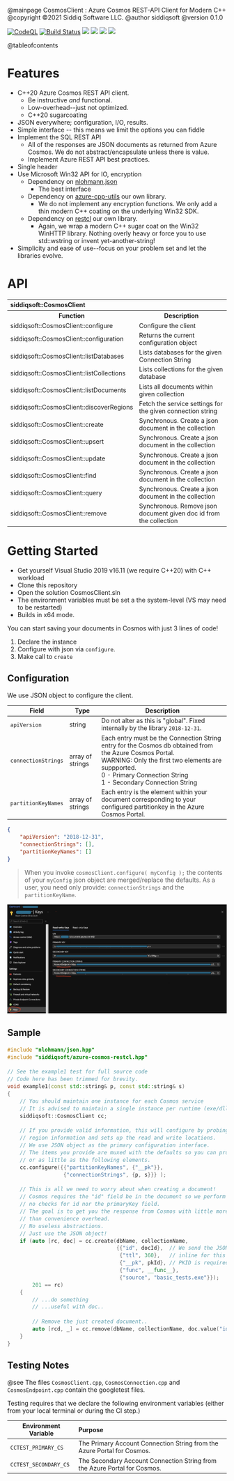 @mainpage CosmosClient : Azure Cosmos REST-API Client for Modern C++
@copyright &copy;2021 Siddiq Software LLC.
@author siddiqsoft
@version 0.1.0

<!-- badges -->
[![CodeQL](https://github.com/SiddiqSoft/CosmosClient/actions/workflows/codeql-analysis.yml/badge.svg)](https://github.com/SiddiqSoft/CosmosClient/actions/workflows/codeql-analysis.yml)
[![Build Status](https://dev.azure.com/siddiqsoft/siddiqsoft/_apis/build/status/SiddiqSoft.CosmosClient?branchName=main)](https://dev.azure.com/siddiqsoft/siddiqsoft/_build/latest?definitionid=15&branchName=main)
![](https://img.shields.io/nuget/v/SiddiqSoft.CosmosClient)
![](https://img.shields.io/github/v/tag/SiddiqSoft/CosmosClient)
![](https://img.shields.io/azure-devops/tests/siddiqsoft/siddiqsoft/15)
![](https://img.shields.io/azure-devops/coverage/siddiqsoft/siddiqsoft/15)
<!-- end badges -->

@tableofcontents

# Features
- C++20 Azure Cosmos REST API client.
  - Be instructive *and* functional.
  - Low-overhead--just not optimized.
  - C++20 sugarcoating
- JSON everywhere; configuration, I/O, results.
- Simple interface -- this means we limit the options you can fiddle
- Implement the SQL REST API
  - All of the responses are JSON documents as returned from Azure Cosmos. We do not abstract/encapsulate unless there is value.
  - Implement Azure REST API best practices.
- Single header
- Use Microsoft Win32 API for IO, encryption
  - Dependency on [nlohmann.json](https://github.com/nlohmann/json)
    - The best interface
  - Dependency on [azure-cpp-utils](https://github.com/siddiqsoft/azure-cpp-utils) our own library.
    - We do not implement any encryption functions. We only add a thin modern C++ coating on the underlying Win32 SDK.
  - Dependency on [restcl](https://github.com/siddiqsoft/restcl) our own library.
    - Again, we wrap a modern C++ sugar coat on the Win32 WinHTTP library. Nothing overly heavy or force you to use std::wstring or invent yet-another-string!
- Simplicity and ease of use--focus on your problem set and let the libraries evolve.

# API

<table>
<tr>
<th align=left colspan=2>siddiqsoft::CosmosClient</th>
</tr>
<tr><th>Function</th><th>Description</th></tr>

<tr>
<td>siddiqsoft::CosmosClient::configure</td>
<td>Configure the client</td>
</tr>

<tr>
<td>siddiqsoft::CosmosClient::configuration</td>
<td>Returns the current configuration object</td>
</tr>

<tr>
<td>siddiqsoft::CosmosClient::listDatabases</td>
<td>Lists databases for the given Connection String</td>
</tr>
<tr><td>siddiqsoft::CosmosClient::listCollections</td>
<td>Lists collections for the given database</td>
</tr>
<tr><td>siddiqsoft::CosmosClient::listDocuments</td>
<td>Lists all documents within given collection</td>
</tr>
<tr><td>siddiqsoft::CosmosClient::discoverRegions</td>
<td>Fetch the service settings for the given connection string</td>
</tr>
<tr><td>siddiqsoft::CosmosClient::create</td>
<td>Synchronous. Create a json document in the collection</td>
</tr>
<tr><td>siddiqsoft::CosmosClient::upsert</td>
<td>Synchronous. Create a json document in the collection</td>
</tr>
<tr><td>siddiqsoft::CosmosClient::update</td>
<td>Synchronous. Create a json document in the collection</td>
</tr>
<tr><td>siddiqsoft::CosmosClient::find</td>
<td>Synchronous. Create a json document in the collection</td>
</tr>
<tr><td>siddiqsoft::CosmosClient::query</td>
<td>Synchronous. Create a json document in the collection</td>
</tr>
<tr><td>siddiqsoft::CosmosClient::remove</td>
<td>Synchronous. Remove json document given doc id from the collection</td>
</tr>
</table>

# Getting Started

- Get yourself Visual Studio 2019 v16.11 (we require C++20) with C++ workload
- Clone this repository
- Open the solution CosmosClient.sln
- The environment variables must be set a the system-level (VS may need to be restarted)
- Builds in x64 mode.

You can start saving your documents in Cosmos with just 3 lines of code!
1. Declare the instance
2. Configure with json via `configure`.
3. Make call to `create`

## Configuration


We use JSON object to configure the client.

Field      | Type  | Description
-----------|-------|-----------------
`apiVersion` | string | Do not alter as this is "global". Fixed internally by the library `2018-12-31`.
`connectionStrings` | array of strings | Each entry must be the Connection String entry for the Cosmos db obtained from the Azure Cosmos Portal.<br/>WARNING: Only the first two elements are suppported.<br/>0 - Primary Connection String<br/>1 - Secondary Connection String
`partitionKeyNames` | array of strings | Each entry is the element within your document corresponding to your configured partitionkey in the Azure Cosmos Portal.

```json
{
    "apiVersion": "2018-12-31",
    "connectionStrings": [],
    "partitionKeyNames": []
}
```

> When you invoke `cosmosClient.configure( myConfig );` the contents of your `myConfig` json object are merged/replace the defaults. 
As a user, you need only provide: `connectionStrings` and the `partitionKeyName`.

![](Connection-Strings-Azure-Portal.png)

## Sample

```cpp
#include "nlohmann/json.hpp"
#include "siddiqsoft/azure-cosmos-restcl.hpp"

// See the example1 test for full source code
// Code here has been trimmed for brevity.
void example1(const std::string& p, const std::string& s)
{
    // You should maintain one instance for each Cosmos service
    // It is advised to maintain a single instance per runtime (exe/dll/service)
    siddiqsoft::CosmosClient cc;

    // If you provide valid information, this will configure by probing Azure for
    // region information and sets up the read and write locations.
    // We use JSON object as the primary configuration interface.
    // The items you provide are muxed with the defaults so you can provide as much
    // or as little as the following elements.
    cc.configure({{"partitionKeyNames", {"__pk"}},
                  {"connectionStrings", {p, s}}} );

    // This is all we need to worry about when creating a document!
    // Cosmos requires the "id" field be in the document so we perform
    // no checks for id nor the primaryKey field.
    // The goal is to get you the response from Cosmos with little more
    // than convenience overhead.
    // No useless abstractions.
    // Just use the JSON object!
    if (auto [rc, doc] = cc.create(dbName, collectionName,
                                   {{"id", docId},  // We send the JSON document
                                    {"ttl", 360},   // inline for this example
                                    {"__pk", pkId}, // PKID is required
                                    {"func", __func__},
                                    {"source", "basic_tests.exe"}});
        201 == rc)
    {
        // ...do something
        // ...useful with doc..

        // Remove the just created document..
        auto [rcd, _] = cc.remove(dbName, collectionName, doc.value("id", docId), pkId);
    }
}
```

## Testing Notes

@see The files `CosmosClient.cpp`, `CosmosConnection.cpp` and `CosmosEndpoint.cpp` contain the googletest files.

Testing requires that we declare the following environment variables (either from your local terminal or during the CI step.)

Environment Variable      | Purpose
--------------------------|:----------------
`CCTEST_PRIMARY_CS`   | The Primary Account Connection String from the Azure Portal for Cosmos.
`CCTEST_SECONDARY_CS` | The Secondary Account Connection String from the Azure Portal for Cosmos.

